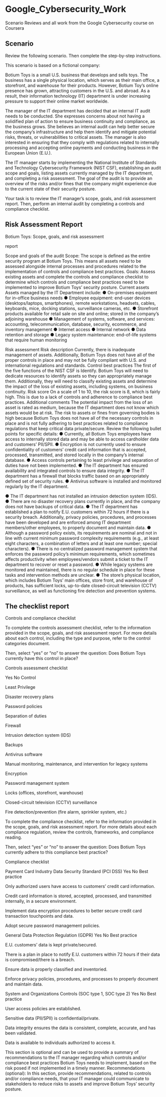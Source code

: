 # Google_Cybersecurity_Work
Scenario Reviews and all work from the Google Cybersecurity course on Coursera

<h2> Scenario </h2>

<p> Review the following scenario. Then complete the step-by-step instructions.

This scenario is based on a fictional company:

Botium Toys is a small U.S. business that develops and sells toys. The business has a single physical location, which serves as their main office, a storefront, and warehouse for their products. However, Botium Toy’s online presence has grown, attracting customers in the U.S. and abroad. As a result, their information technology (IT) department is under increasing pressure to support their online market worldwide. 

The manager of the IT department has decided that an internal IT audit needs to be conducted. She expresses concerns about not having a solidified plan of action to ensure business continuity and compliance, as the business grows. She believes an internal audit can help better secure the company’s infrastructure and help them identify and mitigate potential risks, threats, or vulnerabilities to critical assets. The manager is also interested in ensuring that they comply with regulations related to internally processing and accepting online payments and conducting business in the European Union (E.U.).   

The IT manager starts by implementing the National Institute of Standards and Technology Cybersecurity Framework (NIST CSF), establishing an audit scope and goals, listing assets currently managed by the IT department, and completing a risk assessment. The goal of the audit is to provide an overview of the risks and/or fines that the company might experience due to the current state of their security posture.

Your task is to review the IT manager’s scope, goals, and risk assessment report. Then, perform an internal audit by completing a controls and compliance checklist. </p>

<h2> Risk Assessment Report </h2>

<p>
Botium Toys: Scope, goals, and risk assessment

report

Scope and goals of the audit
Scope: The scope is defined as the entire security program at Botium Toys. This means
all assets need to be assessed alongside internal processes and procedures related to
the implementation of controls and compliance best practices.
Goals: Assess existing assets and complete the controls and compliance checklist to
determine which controls and compliance best practices need to be implemented to
improve Botium Toys’ security posture.
Current assets
Assets managed by the IT Department include:
● On-premises equipment for in-office business needs
● Employee equipment: end-user devices (desktops/laptops, smartphones),
remote workstations, headsets, cables, keyboards, mice, docking stations,
surveillance cameras, etc.
● Storefront products available for retail sale on site and online; stored in the
company’s adjoining warehouse
● Management of systems, software, and services: accounting,
telecommunication, database, security, ecommerce, and inventory
management
● Internet access
● Internal network
● Data retention and storage
● Legacy system maintenance: end-of-life systems that require human
monitoring

Risk assessment
Risk description
Currently, there is inadequate management of assets. Additionally, Botium Toys does
not have all of the proper controls in place and may not be fully compliant with U.S. and
international regulations and standards.
Control best practices
The first of the five functions of the NIST CSF is Identify. Botium Toys will need to
dedicate resources to identify assets so they can appropriately manage them.
Additionally, they will need to classify existing assets and determine the impact of the
loss of existing assets, including systems, on business continuity.
Risk score
On a scale of 1 to 10, the risk score is 8, which is fairly high. This is due to a lack of
controls and adherence to compliance best practices.
Additional comments
The potential impact from the loss of an asset is rated as medium, because the IT
department does not know which assets would be at risk. The risk to assets or fines
from governing bodies is high because Botium Toys does not have all of the necessary
controls in place and is not fully adhering to best practices related to compliance
regulations that keep critical data private/secure. Review the following bullet points for
specific details:
● Currently, all Botium Toys employees have access to internally stored data and
may be able to access cardholder data and customers’ PII/SPII.
● Encryption is not currently used to ensure confidentiality of customers’ credit
card information that is accepted, processed, transmitted, and stored locally in
the company’s internal database.
● Access controls pertaining to least privilege and separation of duties have not
been implemented.
● The IT department has ensured availability and integrated controls to ensure
data integrity.
● The IT department has a firewall that blocks traffic based on an appropriately
defined set of security rules.
● Antivirus software is installed and monitored regularly by the IT department.

● The IT department has not installed an intrusion detection system (IDS).
● There are no disaster recovery plans currently in place, and the company does
not have backups of critical data.
● The IT department has established a plan to notify E.U. customers within 72
hours if there is a security breach. Additionally, privacy policies, procedures, and
processes have been developed and are enforced among IT department
members/other employees, to properly document and maintain data.
● Although a password policy exists, its requirements are nominal and not in line
with current minimum password complexity requirements (e.g., at least eight
characters, a combination of letters and at least one number; special
characters).
● There is no centralized password management system that enforces the
password policy’s minimum requirements, which sometimes affects
productivity when employees/vendors submit a ticket to the IT department to
recover or reset a password.
● While legacy systems are monitored and maintained, there is no regular
schedule in place for these tasks and intervention methods are unclear.
● The store’s physical location, which includes Botium Toys’ main offices, store
front, and warehouse of products, has sufficient locks, up-to-date
closed-circuit television (CCTV) surveillance, as well as functioning fire
detection and prevention systems.
  
</p>

<h2> The checklist report </h2>

<p>
Controls and compliance checklist

To complete the controls assessment checklist, refer to the information provided in the scope, goals, and risk assessment report. For more details about each control, including the type and purpose, refer to the control categories document.

Then, select “yes” or “no” to answer the question: Does Botium Toys currently have this control in place? 


Controls assessment checklist

  Yes
    No
Control




Least Privilege




Disaster recovery plans




Password policies




Separation of duties




Firewall




Intrusion detection system (IDS)




Backups




Antivirus software




Manual monitoring, maintenance, and intervention for legacy systems




Encryption




Password management system




Locks (offices, storefront, warehouse)




Closed-circuit television (CCTV) surveillance




Fire detection/prevention (fire alarm, sprinkler system, etc.)




To complete the compliance checklist, refer to the information provided in the scope, goals, and risk assessment report. For more details about each compliance regulation, review the controls, frameworks, and compliance reading.

Then, select “yes” or “no” to answer the question: Does Botium Toys currently adhere to this compliance best practice?

Compliance checklist

Payment Card Industry Data Security Standard (PCI DSS)
Yes
    No
Best practice




Only authorized users have access to customers’ credit card information. 




Credit card information is stored, accepted, processed, and transmitted internally, in a secure environment.




Implement data encryption procedures to better secure credit card transaction touchpoints and data. 




Adopt secure password management policies.



General Data Protection Regulation (GDPR)
Yes
    No
Best practice




E.U. customers’ data is kept private/secured.




There is a plan in place to notify E.U. customers within 72 hours if their data is compromised/there is a breach.




Ensure data is properly classified and inventoried.




Enforce privacy policies, procedures, and processes to properly document and maintain data.



System and Organizations Controls (SOC type 1, SOC type 2) 
Yes
    No
Best practice




User access policies are established.




Sensitive data (PII/SPII) is confidential/private.




Data integrity ensures the data is consistent, complete, accurate, and has been validated.




Data is available to individuals authorized to access it.



This section is optional and can be used to provide a summary of recommendations to the IT manager regarding which controls and/or compliance best practices Botium Toys needs to implement, based on the risk posed if not implemented in a timely manner.
Recommendations (optional): In this section, provide recommendations, related to controls and/or compliance needs, that your IT manager could communicate to stakeholders to reduce risks to assets and improve Botium Toys’ security posture.

  
</p>
